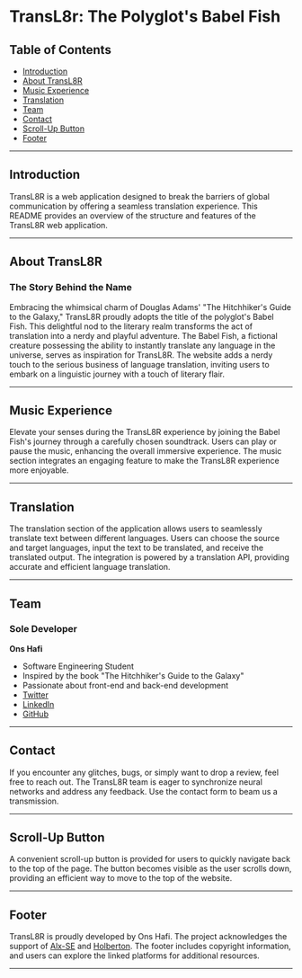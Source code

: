 # TransL8r: The Polyglot's Babel Fish


## Table of Contents
- [Introduction](#introduction)
- [About TransL8R](#about-transl8r)
- [Music Experience](#music-experience)
- [Translation](#translation)
- [Team](#team)
- [Contact](#contact)
- [Scroll-Up Button](#scroll-up-button)
- [Footer](#footer)

---

## Introduction

TransL8R is a web application designed to break the barriers of global communication by offering a seamless translation experience. This README provides an overview of the structure and features of the TransL8R web application.

---

## About TransL8R

### The Story Behind the Name
Embracing the whimsical charm of Douglas Adams' "The Hitchhiker's Guide to the Galaxy," TransL8R proudly adopts the title of the polyglot's Babel Fish. This delightful nod to the literary realm transforms the act of translation into a nerdy and playful adventure. The Babel Fish, a fictional creature possessing the ability to instantly translate any language in the universe, serves as inspiration for TransL8R. The website adds a nerdy touch to the serious business of language translation, inviting users to embark on a linguistic journey with a touch of literary flair.

---

## Music Experience

Elevate your senses during the TransL8R experience by joining the Babel Fish's journey through a carefully chosen soundtrack. Users can play or pause the music, enhancing the overall immersive experience. The music section integrates an engaging feature to make the TransL8R experience more enjoyable.

---

## Translation

The translation section of the application allows users to seamlessly translate text between different languages. Users can choose the source and target languages, input the text to be translated, and receive the translated output. The integration is powered by a translation API, providing accurate and efficient language translation.

---

## Team

### Sole Developer
**Ons Hafi**
- Software Engineering Student
- Inspired by the book "The Hitchhiker's Guide to the Galaxy"
- Passionate about front-end and back-end development
- [Twitter](https://twitter.com/AzgedaSeya)
- [LinkedIn](https://www.linkedin.com/in/onshafi/)
- [GitHub](https://github.com/onyxvail/TransL8R--Portfolio-Project)

---

## Contact

If you encounter any glitches, bugs, or simply want to drop a review, feel free to reach out. The TransL8R team is eager to synchronize neural networks and address any feedback. Use the contact form to beam us a transmission.

---

## Scroll-Up Button

A convenient scroll-up button is provided for users to quickly navigate back to the top of the page. The button becomes visible as the user scrolls down, providing an efficient way to move to the top of the website.

---

## Footer

TransL8R is proudly developed by Ons Hafi. The project acknowledges the support of [Alx-SE](https://www.alxafrica.com/blog/software-engineering-hard-vs-soft-skills/) and [Holberton](https://www.holbertonschool.com). The footer includes copyright information, and users can explore the linked platforms for additional resources.

---
